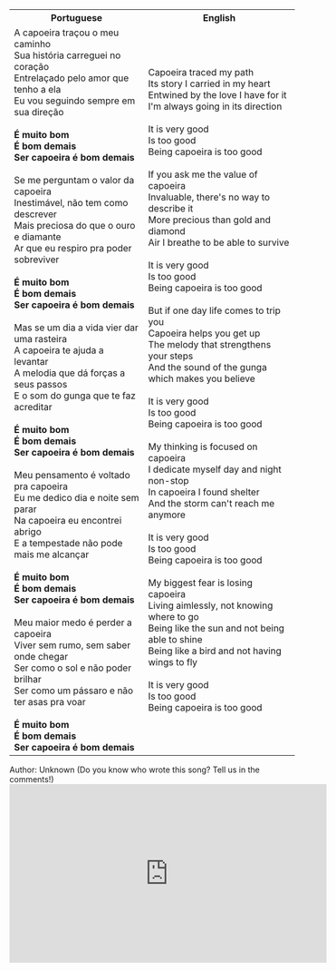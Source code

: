 <table class="capoeira-table">
    <tr class="header-row">
        <th>Portuguese</th>
        <th>English</th>
    </tr>
    <tr>
        <td>A capoeira traçou o meu caminho<br>Sua história carreguei no coração<br>Entrelaçado pelo amor que tenho a ela<br>Eu vou seguindo sempre em sua direção<br><br><strong>É muito bom<br>É bom demais<br>Ser capoeira é bom demais</strong><br><br>Se me perguntam o valor da capoeira<br>Inestimável, não tem como descrever<br>Mais preciosa do que o ouro e diamante<br>Ar que eu respiro pra poder sobreviver<br><br><strong>É muito bom<br>É bom demais<br>Ser capoeira é bom demais</strong><br><br>Mas se um dia a vida vier dar uma rasteira<br>A capoeira te ajuda a levantar<br>A melodia que dá forças a seus passos<br>E o som do gunga que te faz acreditar<br><br><strong>É muito bom<br>É bom demais<br>Ser capoeira é bom demais</strong><br><br>Meu pensamento é voltado pra capoeira<br>Eu me dedico dia e noite sem parar<br>Na capoeira eu encontrei abrigo<br>E a tempestade não pode mais me alcançar<br><br><strong>É muito bom<br>É bom demais<br>Ser capoeira é bom demais</strong><br><br>Meu maior medo é perder a capoeira<br>Viver sem rumo, sem saber onde chegar<br>Ser como o sol e não poder brilhar<br>Ser como um pássaro e não ter asas pra voar<br><br><strong>É muito bom<br>É bom demais<br>Ser capoeira é bom demais</strong></td>
        <td>Capoeira traced my path<br>Its story I carried in my heart<br>Entwined by the love I have for it<br>I'm always going in its direction<br><br>It is very good<br>Is too good<br>Being capoeira is too good<br><br>If you ask me the value of capoeira<br>Invaluable, there's no way to describe it<br>More precious than gold and diamond<br>Air I breathe to be able to survive<br><br>It is very good<br>Is too good<br>Being capoeira is too good<br><br>But if one day life comes to trip you<br>Capoeira helps you get up<br>The melody that strengthens your steps<br>And the sound of the gunga which makes you believe<br><br>It is very good<br>Is too good<br>Being capoeira is too good<br><br>My thinking is focused on capoeira<br>I dedicate myself day and night non-stop<br>In capoeira I found shelter<br>And the storm can't reach me anymore<br><br>It is very good<br>Is too good<br>Being capoeira is too good<br><br>My biggest fear is losing capoeira<br>Living aimlessly, not knowing where to go<br>Being like the sun and not being able to shine<br>Being like a bird and not having wings to fly<br><br>It is very good<br>Is too good<br>Being capoeira is too good</td>
    </tr>
</table>

<figcaption>
Author: Unknown (Do you know who wrote this song? Tell us in the comments!)
</figcaption>

<iframe width="560" height="315" src="https://www.youtube.com/embed/2uKPqJ1-Ipo" title="YouTube video player" frameborder="0" allow="accelerometer; autoplay; clipboard-write; encrypted-media; gyroscope; picture-in-picture" allowfullscreen></iframe>